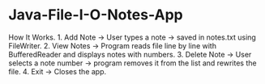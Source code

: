 # Java-File-I-O-Notes-App
How It Works. 1. Add Note → User types a note → saved in notes.txt using FileWriter. 2. View Notes → Program reads file line by line with BufferedReader and displays notes with numbers. 3. Delete Note → User selects a note number → program removes it from the list and rewrites the file. 4. Exit → Closes the app.

